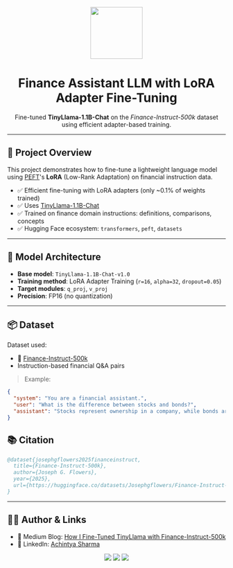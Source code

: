 <!-- Hugging Face + Project Header -->
<p align="center">
  <img src="https://huggingface.co/front/assets/huggingface_logo-noborder.svg" width="120"/>
  <h1 align="center">Finance Assistant LLM with LoRA Adapter Fine-Tuning</h1>
  <p align="center">
    Fine-tuned <b>TinyLlama-1.1B-Chat</b> on the <i>Finance-Instruct-500k</i> dataset using efficient adapter-based training.
  </p>
</p>

---

## 🔧 Project Overview

This project demonstrates how to fine-tune a lightweight language model using [PEFT](https://github.com/huggingface/peft)'s **LoRA** (Low-Rank Adaptation) on financial instruction data.

- ✅ Efficient fine-tuning with LoRA adapters (only ~0.1% of weights trained)
- ✅ Uses [TinyLlama-1.1B-Chat](https://huggingface.co/TinyLlama/TinyLlama-1.1B-Chat-v1.0)
- ✅ Trained on finance domain instructions: definitions, comparisons, concepts
- ✅ Hugging Face ecosystem: `transformers`, `peft`, `datasets`

---

## 🧠 Model Architecture

- **Base model**: `TinyLlama-1.1B-Chat-v1.0`
- **Training method**: LoRA Adapter Training (`r=16`, `alpha=32`, `dropout=0.05`)
- **Target modules**: `q_proj`, `v_proj`
- **Precision**: FP16 (no quantization)

---

## 📦 Dataset

Dataset used:

- 📂 [Finance-Instruct-500k](https://huggingface.co/datasets/Josephgflowers/Finance-Instruct-500k)
- Instruction-based financial Q&A pairs

> Example:
```json
{
  "system": "You are a financial assistant.",
  "user": "What is the difference between stocks and bonds?",
  "assistant": "Stocks represent ownership in a company, while bonds are a form of debt."
}
```



## 📚 Citation

```bibtex
@dataset{josephgflowers2025financeinstruct,
  title={Finance-Instruct-500k},
  author={Joseph G. Flowers},
  year={2025},
  url={https://huggingface.co/datasets/Josephgflowers/Finance-Instruct-500k}
}
```
---

## 🧑‍💻 Author & Links

- 📖 Medium Blog: [How I Fine-Tuned TinyLlama with Finance-Instruct-500k](https://medium.com/@sharmaachintya49e)
- 🔗 LinkedIn: [Achintya Sharma](https://www.linkedin.com/in/achintyasharma47)

<p align="center">
  <img src="https://img.shields.io/badge/Made_with-LoRA-blue?style=flat-square">
  <img src="https://img.shields.io/badge/Platform-HuggingFace-orange?style=flat-square">
  <img src="https://img.shields.io/badge/Blog-Medium-black?style=flat-square&logo=medium">
</p>
